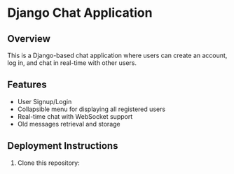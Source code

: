 # Django Chat Application

## Overview
This is a Django-based chat application where users can create an account, log in, and chat in real-time with other users.

## Features
- User Signup/Login
- Collapsible menu for displaying all registered users
- Real-time chat with WebSocket support
- Old messages retrieval and storage

## Deployment Instructions
1. Clone this repository:
